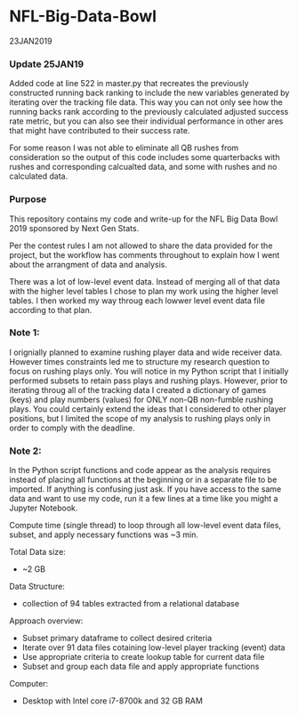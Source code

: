 # NFL-Big-Data-Bowl

23JAN2019

### Update 25JAN19

Added code at line 522 in master.py that recreates the previously constructed running back ranking to include the new variables generated by iterating over the tracking file data. This way you can not only see how the running backs rank according to the previously calculated adjusted success rate metric, but you can also see their individual performance in other ares that might have contributed to their success rate.

For some reason I was not able to eliminate all QB rushes from consideration so the output of this code includes some quarterbacks with rushes and corresponding calcualted data, and some with rushes and no calculated data.

### Purpose

This repository contains my code and write-up for the NFL Big Data Bowl 2019 sponsored by Next Gen Stats.

Per the contest rules I am not allowed to share the data provided for the project, but the workflow has
comments throughout to explain how I went about the arrangment of data and analysis.

There was a lot of low-level event data. Instead of merging all of that data with the higher level tables
I chose to plan my work using the higher level tables. I then worked my way throug each lowwer level event data
file according to that plan.

### Note 1:

I orignially planned to examine rushing player data and wide receiver data. However times constraints led me to structure my research question to focus on rushing plays only. You will notice in my Python script that I initially performed subsets to retain pass plays and rushing plays. However, prior to iterating throug all of the tracking data I created a dictionary of games (keys) and play numbers (values) for ONLY non-QB non-fumble rushing plays. You could certainly extend the ideas that I considered to other player positions, but I limited the scope of my analysis to rushing plays only in order to comply with the deadline.

### Note 2:

In the Python script functions and code appear as the analysis requires instead of placing all functions at the beginning or in a separate file to be imported. If anything is confusing just ask. If you have access to the same data and want to use my code, run it a few lines at a time like you might a Jupyter Notebook.


Compute time (single thread) to loop through all low-level event data files, subset, and apply
necessary functions was ~3 min.

Total Data size:
- ~2 GB

Data Structure:
- collection of 94 tables extracted from a relational database

Approach overview:
- Subset primary dataframe to collect desired criteria
- Iterate over 91 data files cotaining low-level player tracking (event) data
- Use appropriate criteria to create lookup table for current data file
- Subset and group each data file and apply appropriate functions

Computer:
- Desktop with Intel core i7-8700k and 32 GB RAM
